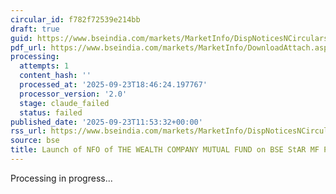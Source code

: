 ```yaml
---
circular_id: f782f72539e214bb
draft: true
guid: https://www.bseindia.com/markets/MarketInfo/DispNoticesNCirculars.aspx?Noticeid={5D18D36F-A369-41F3-81D4-0F9FB33F806B}&noticeno=20250923-25&dt=09/23/2025&icount=25&totcount=84&flag=0
pdf_url: https://www.bseindia.com/markets/MarketInfo/DownloadAttach.aspx?id=20250923-25&attachedId=4d4191af-eb24-490c-b062-7f0f1d8f16d4
processing:
  attempts: 1
  content_hash: ''
  processed_at: '2025-09-23T18:46:24.197767'
  processor_version: '2.0'
  stage: claude_failed
  status: failed
published_date: '2025-09-23T11:53:32+00:00'
rss_url: https://www.bseindia.com/markets/MarketInfo/DispNoticesNCirculars.aspx?Noticeid={5D18D36F-A369-41F3-81D4-0F9FB33F806B}&noticeno=20250923-25&dt=09/23/2025&icount=25&totcount=84&flag=0
source: bse
title: Launch of NFO of THE WEALTH COMPANY MUTUAL FUND on BSE StAR MF Platform
---
```


Processing in progress...